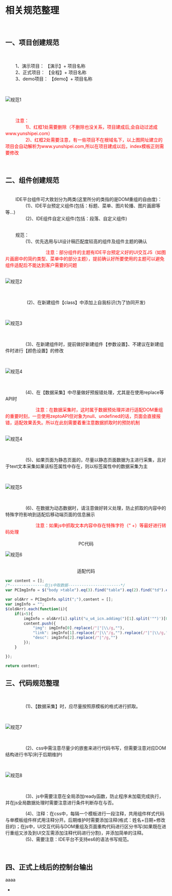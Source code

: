 # 相关规范整理

<br>

## 一、项目创建规范

<br>

&nbsp;&nbsp;&nbsp;&nbsp;&nbsp;&nbsp;&nbsp;&nbsp;1、演示项目： 【演示】+ 项目名称
<br>
&nbsp;&nbsp;&nbsp;&nbsp;&nbsp;&nbsp;&nbsp;&nbsp;2、正式项目： 【全程】+ 项目名称
<br>
&nbsp;&nbsp;&nbsp;&nbsp;&nbsp;&nbsp;&nbsp;&nbsp;3、demo项目： 【demo】+ 项目名称
<br>

<br>

![规范1](./../../assets/images/IdePlatformImages/aa.jpg "规范") 

<br>

<div style="color: red;">

&nbsp;&nbsp;&nbsp;&nbsp;&nbsp;&nbsp;&nbsp;&nbsp;注意：<br>
&nbsp;&nbsp;&nbsp;&nbsp;&nbsp;&nbsp;&nbsp;&nbsp;&nbsp;&nbsp;&nbsp;&nbsp;&nbsp;&nbsp;&nbsp;&nbsp;1)、红框1处需要删除（不删除也没关系，项目建成后,会自动过滤成www.yunshipei.com）<br>
&nbsp;&nbsp;&nbsp;&nbsp;&nbsp;&nbsp;&nbsp;&nbsp;&nbsp;&nbsp;&nbsp;&nbsp;&nbsp;&nbsp;&nbsp;&nbsp;2)、红框2处需要注意，有一些项目不在根域名下，以上图网址建立的项目会自动解析为www.yunshipei.com,所以在项目建成以后，index模板正则需要修改<br>

</div>


<br>

## 二、组件创建规范

<br>
&nbsp;&nbsp;&nbsp;&nbsp;&nbsp;&nbsp;&nbsp;&nbsp;IDE平台组件可大致划分为两类(这里所分的类指的是DOM重组的自由度)：<br>
&nbsp;&nbsp;&nbsp;&nbsp;&nbsp;&nbsp;&nbsp;&nbsp;&nbsp;&nbsp;&nbsp;&nbsp;&nbsp;&nbsp;&nbsp;&nbsp;(1)、IDE平台预定义组件(包括：标题、菜单、图片轮播、图片画廊等等...)<br>
&nbsp;&nbsp;&nbsp;&nbsp;&nbsp;&nbsp;&nbsp;&nbsp;&nbsp;&nbsp;&nbsp;&nbsp;&nbsp;&nbsp;&nbsp;&nbsp;(2)、IDE组件自定义组件(包括：段落、自定义组件)<br>

<br>

&nbsp;&nbsp;&nbsp;&nbsp;&nbsp;&nbsp;&nbsp;&nbsp;规范：<br>
&nbsp;&nbsp;&nbsp;&nbsp;&nbsp;&nbsp;&nbsp;&nbsp;&nbsp;&nbsp;&nbsp;&nbsp;&nbsp;&nbsp;&nbsp;&nbsp;(1)、优先选用与UI设计稿匹配度较高的组件及组件主题的确认<br>

<div style="color: red;">
&nbsp;&nbsp;&nbsp;&nbsp;&nbsp;&nbsp;&nbsp;&nbsp;&nbsp;&nbsp;&nbsp;&nbsp;&nbsp;&nbsp;&nbsp;&nbsp;&nbsp;&nbsp;&nbsp;&nbsp;&nbsp;&nbsp;&nbsp;&nbsp;&nbsp;&nbsp;&nbsp;&nbsp;&nbsp;&nbsp;&nbsp;&nbsp;注意：部分组件的主题有IDE平台预定义好的UI交互JS（如图片画廊中的简约类型、菜单中的部分主题），提前确认好所要使用的主题可以避免组件适配后不能达到客户需要的问题
</div>

<br>

![规范2](./../../assets/images/IdePlatformImages/ab.jpg "规范") 

<br>

&nbsp;&nbsp;&nbsp;&nbsp;&nbsp;&nbsp;&nbsp;&nbsp;&nbsp;&nbsp;&nbsp;&nbsp;&nbsp;&nbsp;&nbsp;&nbsp;
(2)、在新建组件【class】中添加上自我标识(为了协同开发)<br>

<br>

![规范3](./../../assets/images/IdePlatformImages/ac.jpg "规范")

<br>

&nbsp;&nbsp;&nbsp;&nbsp;&nbsp;&nbsp;&nbsp;&nbsp;&nbsp;&nbsp;&nbsp;&nbsp;&nbsp;&nbsp;&nbsp;&nbsp;(3)、在新建组件时，提前做好新建组件【参数设置】、不建议在新建组件时进行【颜色设置】的修改<br>

<br>

![规范4](./../../assets/images/IdePlatformImages/ad.jpg "规范")

<br>

&nbsp;&nbsp;&nbsp;&nbsp;&nbsp;&nbsp;&nbsp;&nbsp;&nbsp;&nbsp;&nbsp;&nbsp;&nbsp;&nbsp;&nbsp;&nbsp;(4)、在【数据采集】中尽量做好预报错处理，尤其是在使用replace等API时<br>

<div style="color: red;">
&nbsp;&nbsp;&nbsp;&nbsp;&nbsp;&nbsp;&nbsp;&nbsp;&nbsp;&nbsp;&nbsp;&nbsp;&nbsp;&nbsp;&nbsp;&nbsp;&nbsp;&nbsp;&nbsp;&nbsp;&nbsp;&nbsp;&nbsp;&nbsp;注意：在数据采集时，这时属于数据预处理并进行适配DOM重组的重要时刻，一旦使用zeptoAPI但对象为null、undefined的话，页面会直接报错，适配效果丢失。所以在此刻需要着重注意数据抓取时的预防机制
</div>

<br>

![规范4](./../../assets/images/IdePlatformImages/ae.jpg "规范")

<br>


&nbsp;&nbsp;&nbsp;&nbsp;&nbsp;&nbsp;&nbsp;&nbsp;&nbsp;&nbsp;&nbsp;&nbsp;&nbsp;&nbsp;&nbsp;&nbsp;(5)、如果页面为静态页面的，尽量以静态页面数据为主进行采集，且对于text文本采集如果该标签属性中存在，则以标签属性中的数据采集为主<br>

<br>

![规范5](./../../assets/images/IdePlatformImages/af.jpg "规范")

<br>

&nbsp;&nbsp;&nbsp;&nbsp;&nbsp;&nbsp;&nbsp;&nbsp;&nbsp;&nbsp;&nbsp;&nbsp;&nbsp;&nbsp;&nbsp;&nbsp;(6)、在数据为动态数据时，请注意做好转义处理，防止抓取的内容中的特殊字符影响到适配后移动端页面的信息展示<br>

<div style="color: red;">
&nbsp;&nbsp;&nbsp;&nbsp;&nbsp;&nbsp;&nbsp;&nbsp;&nbsp;&nbsp;&nbsp;&nbsp;&nbsp;&nbsp;&nbsp;&nbsp;&nbsp;&nbsp;&nbsp;&nbsp;&nbsp;&nbsp;&nbsp;&nbsp;注意：如果js中抓取文本内容中存在特殊字符（“ +）等最好进行转码处理
</div>

<br>

<div style="text-align: center;">PC代码</div>

![规范6](./../../assets/images/IdePlatformImages/ag.jpg "规范")

<br>

<div style="text-align: center;">适配代码</div>

```javascript
var content = [];
/*---------------在js中取数据-----------------------*/
var PCImgInfo = $("body >table").eq(3).find("table").eq(2).find("td").eq(0).children("script").eq(1).text().split("{")[1].split("}")[0];

var oldArr = PCImgInfo.split(";"),content = [];
var imgInfo = "";
$(oldArr).each(function(i){
    if(i<5){
        imgInfo = oldArr[i].split("u_u4_icn.addimg(")[1].split('"")')[0].split(",");
        content.push({
            "img": imgInfo[0].replace(/"|"|\\/g,""),
            "link": imgInfo[1].replace(/"|\\"/g,"").replace(/"|"|\\/g,""),
            "desc": imgInfo[2].replace(/"|"/g,"")
        });        
    }

});

return content;

```

## 三、代码规范整理

<br>

&nbsp;&nbsp;&nbsp;&nbsp;&nbsp;&nbsp;&nbsp;&nbsp;&nbsp;&nbsp;&nbsp;&nbsp;&nbsp;&nbsp;&nbsp;&nbsp;(1)、【数据采集】时，应尽量按照原模板的格式进行抓取。<br>

<br>

![规范7](./../../assets/images/IdePlatformImages/ah.jpg "规范")

<br>

&nbsp;&nbsp;&nbsp;&nbsp;&nbsp;&nbsp;&nbsp;&nbsp;&nbsp;&nbsp;&nbsp;&nbsp;&nbsp;&nbsp;&nbsp;&nbsp;(2)、css中需注意尽量少的嵌套来进行代码书写，但需要注意对应DOM结构进行书写(利于后期维护)<br>

<br>

![规范8](./../../assets/images/IdePlatformImages/ai.jpg "规范")

<br>

&nbsp;&nbsp;&nbsp;&nbsp;&nbsp;&nbsp;&nbsp;&nbsp;&nbsp;&nbsp;&nbsp;&nbsp;&nbsp;&nbsp;&nbsp;&nbsp;(3)、js中需要注意在全局添加ready函数，防止程序未加载完成执行，并在js全局数据处理时需要注意进行条件判断存在与否。<br>



&nbsp;&nbsp;&nbsp;&nbsp;&nbsp;&nbsp;&nbsp;&nbsp;&nbsp;&nbsp;&nbsp;&nbsp;&nbsp;&nbsp;&nbsp;&nbsp;(4)、注释：在css中，每隔一个模板进行一段注释，共用组件样式代码与单模板组件样式用注释分开。后期维护时需要添加注释(格式：姓名+日期+修改目的)；在js中，UI交互代码与DOM重组及页面重构代码进行区分书写(如果既在进行重组又涉及到UI交互需添加注释代码进行分割)，并添加简单的注释。<br>
&nbsp;&nbsp;&nbsp;&nbsp;&nbsp;&nbsp;&nbsp;&nbsp;&nbsp;&nbsp;&nbsp;&nbsp;&nbsp;&nbsp;&nbsp;&nbsp;(5)、需要注意：IDE平台不支持es6的语法书写规范。<br>



<br>

## 四、正式上线后的控制台输出

  
  
  aaaa

-